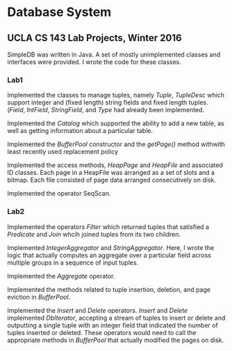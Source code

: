 # Database System
## UCLA CS 143 Lab Projects, Winter 2016
SimpleDB was written in Java. A set of mostly unimplemented classes and interfaces were provided. I wrote the code for these classes. 

### Lab1 
Implemented the classes to manage tuples, namely _Tuple_, *TupleDesc* which support integer and (fixed length) string fields and fixed length tuples. (*Field*, *IntField*, *StringField*, and *Type* had already been implemented.

Implemented the *Catalog* which supported the ability to add a new table, as well as getting information about a particular table. 

Implemented the *BufferPool* constructor and the *getPage()* method withwith least recently used replacement policy

Implemented the access methods, *HeapPage* and *HeapFile* and associated ID classes. Each page in a HeapFile was arranged as a set of slots and a bitmap. Each file consisted of page data arranged consecutively on disk. 

Implemented the operator SeqScan.

### Lab2 
Implemented the operators *Filter* which returned tuples that satisfied a *Predicate* and *Join* whcih joined tuples from its two children.

Implemented *IntegerAggregator* and *StringAggregator*. Here, I wrote the logic that actually computes an aggregate over a particular field across multiple groups in a sequence of input tuples. 

Implemented the *Aggregate* operator. 

Implemented the methods related to tuple insertion, deletion, and page eviction in *BufferPool*. 

Implemented the *Insert* and *Delete* operators. *Insert* and *Delete* implemented *DbIterator*, accepting a stream of tuples to insert or delete and outputting a single tuple with an integer field that indicated the number of tuples inserted or deleted. These operators would need to call the appropriate methods in *BufferPool* that actually modified the pages on disk.
